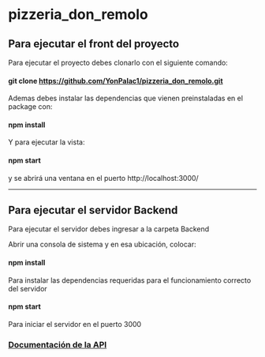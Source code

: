 # pizzeria_don_remolo

## Para ejecutar el front del proyecto

<p>Para ejecutar el proyecto debes clonarlo con el siguiente comando:</p>

#### git clone https://github.com/YonPalac1/pizzeria_don_remolo.git

<p>Ademas debes instalar las dependencias que vienen preinstaladas en el package con:</p> 

#### npm install

<p>Y para ejecutar la vista: </p>

#### npm start

<p>y se abrirá una ventana en el puerto http://localhost:3000/</p>


----------------------------------

## Para ejecutar el servidor Backend

<p>Para ejecutar el servidor debes ingresar a la carpeta Backend</p>

<p>Abrir una consola de sistema y en esa ubicación, colocar:</p>

#### npm install 
<p>Para instalar las dependencias requeridas para el funcionamiento correcto del servidor</p>

#### npm start
<p>Para iniciar el servidor en el puerto 3000</p>

### [Documentación de la API](https://documenter.getpostman.com/view/17864000/UVeGr6QQ)

